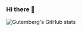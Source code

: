 ### Hi there 👋

![Gutemberg's GitHub stats](https://github-readme-stats.vercel.app/api?username=guttemberg307show_icons=true&theme=radical)
